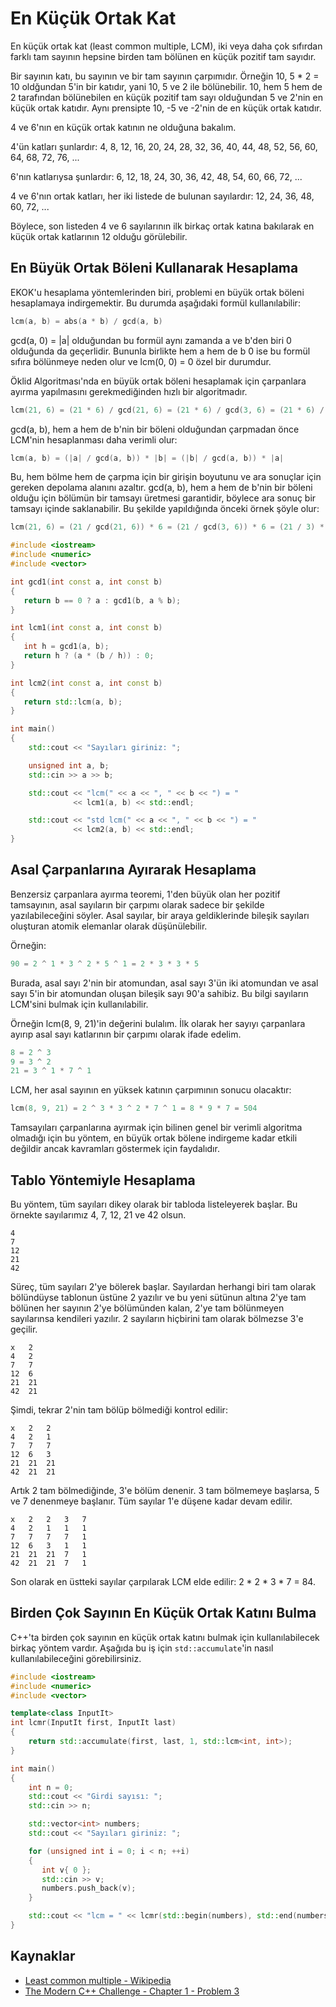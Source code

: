 # En Küçük Ortak Kat

En küçük ortak kat (least common multiple, LCM), iki veya daha çok sıfırdan farklı tam sayının hepsine birden tam bölünen en küçük pozitif tam sayıdır.

Bir sayının katı, bu sayının ve bir tam sayının çarpımıdır. Örneğin 10, 5 * 2 = 10 oldğundan 5'in bir katıdır, yani 10, 5 ve 2 ile bölünebilir. 10, hem 5 hem de 2 tarafından bölünebilen en küçük pozitif tam sayı olduğundan 5 ve 2'nin en küçük ortak katıdır. Aynı prensipte 10, -5 ve -2'nin de en küçük ortak katıdır.

4 ve 6'nın en küçük ortak katının ne olduğuna bakalım.

4'ün katları şunlardır: 4, 8, 12, 16, 20, 24, 28, 32, 36, 40, 44, 48, 52, 56, 60, 64, 68, 72, 76, ...

6'nın katlarıysa şunlardır: 6, 12, 18, 24, 30, 36, 42, 48, 54, 60, 66, 72, ...

4 ve 6'nın ortak katları, her iki listede de bulunan sayılardır: 12, 24, 36, 48, 60, 72, ...

Böylece, son listeden 4 ve 6 sayılarının ilk birkaç ortak katına bakılarak en küçük ortak katlarının 12 olduğu görülebilir.

## En Büyük Ortak Böleni Kullanarak Hesaplama

EKOK'u hesaplama yöntemlerinden biri, problemi en büyük ortak böleni hesaplamaya indirgemektir. Bu durumda aşağıdaki formül kullanılabilir:

```cpp
lcm(a, b) = abs(a * b) / gcd(a, b)
```

gcd(a, 0) = |a| olduğundan bu formül aynı zamanda a ve b'den biri 0 olduğunda da geçerlidir. Bununla birlikte hem a hem de b 0 ise bu formül sıfıra bölünmeye neden olur ve lcm(0, 0) = 0 özel bir durumdur.

Öklid Algoritması'nda en büyük ortak böleni hesaplamak için çarpanlara ayırma yapılmasını gerekmediğinden hızlı bir algoritmadır.

```cpp
lcm(21, 6) = (21 * 6) / gcd(21, 6) = (21 * 6) / gcd(3, 6) = (21 * 6) / 3 = 126 / 3 = 42
```

gcd(a, b), hem a hem de b'nin bir böleni olduğundan çarpmadan önce LCM'nin hesaplanması daha verimli olur:

```cpp
lcm(a, b) = (|a| / gcd(a, b)) * |b| = (|b| / gcd(a, b)) * |a|
```

Bu, hem bölme hem de çarpma için bir girişin boyutunu ve ara sonuçlar için gereken depolama alanını azaltır. gcd(a, b), hem a hem de b'nin bir böleni olduğu için bölümün bir tamsayı üretmesi garantidir, böylece ara sonuç bir tamsayı içinde saklanabilir. Bu şekilde yapıldığında önceki örnek şöyle olur:

```cpp
lcm(21, 6) = (21 / gcd(21, 6)) * 6 = (21 / gcd(3, 6)) * 6 = (21 / 3) * 6 = 7 * 6 = 42
```

```cpp
#include <iostream>
#include <numeric>
#include <vector>

int gcd1(int const a, int const b)
{
   return b == 0 ? a : gcd1(b, a % b);
}

int lcm1(int const a, int const b)
{
   int h = gcd1(a, b);
   return h ? (a * (b / h)) : 0;
}

int lcm2(int const a, int const b)
{
   return std::lcm(a, b);
}

int main()
{
    std::cout << "Sayıları giriniz: ";

    unsigned int a, b;
    std::cin >> a >> b;

    std::cout << "lcm(" << a << ", " << b << ") = "
              << lcm1(a, b) << std::endl;

    std::cout << "std lcm(" << a << ", " << b << ") = "
              << lcm2(a, b) << std::endl;
}
```

## Asal Çarpanlarına Ayırarak Hesaplama

Benzersiz çarpanlara ayırma teoremi, 1'den büyük olan her pozitif tamsayının, asal sayıların bir çarpımı olarak sadece bir şekilde yazılabileceğini söyler. Asal sayılar, bir araya geldiklerinde bileşik sayıları oluşturan atomik elemanlar olarak düşünülebilir.

Örneğin:

```cpp
90 = 2 ^ 1 * 3 ^ 2 * 5 ^ 1 = 2 * 3 * 3 * 5
```

Burada, asal sayı 2'nin bir atomundan, asal sayı 3'ün iki atomundan ve asal sayı 5'in bir atomundan oluşan bileşik sayı 90'a sahibiz. Bu bilgi sayıların LCM'sini bulmak için kullanılabilir.

Örneğin lcm(8, 9, 21)'in değerini bulalım. İlk olarak her sayıyı çarpanlara ayırıp asal sayı katlarının bir çarpımı olarak ifade edelim.

```cpp
8 = 2 ^ 3
9 = 3 ^ 2
21 = 3 ^ 1 * 7 ^ 1
```

LCM, her asal sayının en yüksek katının çarpımının sonucu olacaktır:

```cpp
lcm(8, 9, 21) = 2 ^ 3 * 3 ^ 2 * 7 ^ 1 = 8 * 9 * 7 = 504
```

Tamsayıları çarpanlarına ayırmak için bilinen genel bir verimli algoritma olmadığı için bu yöntem, en büyük ortak bölene indirgeme kadar etkili değildir ancak kavramları göstermek için faydalıdır.

## Tablo Yöntemiyle Hesaplama

Bu yöntem, tüm sayıları dikey olarak bir tabloda listeleyerek başlar. Bu örnekte sayılarımız 4, 7, 12, 21 ve 42 olsun.

```
4
7
12
21
42
```

Süreç, tüm sayıları 2'ye bölerek başlar. Sayılardan herhangi biri tam olarak bölündüyse tablonun üstüne 2 yazılır ve bu yeni sütünun altına 2'ye tam bölünen her sayının 2'ye bölümünden kalan, 2'ye tam bölünmeyen sayılarınsa kendileri yazılır. 2 sayıların hiçbirini tam olarak bölmezse 3'e geçilir.

```
x	2
4	2
7	7
12	6
21	21
42	21
```

Şimdi, tekrar 2'nin tam bölüp bölmediği kontrol edilir:

```
x	2	2
4	2	1
7	7	7
12	6	3
21	21	21
42	21	21
```

Artık 2 tam bölmediğinde, 3'e bölüm denenir. 3 tam bölmemeye başlarsa, 5 ve 7 denenmeye başlanır. Tüm sayılar 1'e düşene kadar devam edilir.

```
x	2	2	3	7
4	2	1	1	1
7	7	7	7	1
12	6	3	1	1
21	21	21	7	1
42	21	21	7	1
```

Son olarak en üstteki sayılar çarpılarak LCM elde edilir: 2 * 2 * 3 * 7 = 84.

## Birden Çok Sayının En Küçük Ortak Katını Bulma

C++'ta birden çok sayının en küçük ortak katını bulmak için kullanılabilecek birkaç yöntem vardır. Aşağıda bu iş için `std::accumulate`'in nasıl kullanılabileceğini görebilirsiniz.

```cpp
#include <iostream>
#include <numeric>
#include <vector>

template<class InputIt>
int lcmr(InputIt first, InputIt last)
{
    return std::accumulate(first, last, 1, std::lcm<int, int>);
}

int main()
{
    int n = 0;
    std::cout << "Girdi sayısı: ";
    std::cin >> n;

    std::vector<int> numbers;
    std::cout << "Sayıları giriniz: ";

    for (unsigned int i = 0; i < n; ++i)
    {
       int v{ 0 };
       std::cin >> v;
       numbers.push_back(v);
    }

    std::cout << "lcm = " << lcmr(std::begin(numbers), std::end(numbers)) << '\n';
}
```

## Kaynaklar

* [Least common multiple - Wikipedia](https://en.wikipedia.org/wiki/Least_common_multiple)
* [The Modern C++ Challenge - Chapter 1 - Problem 3](https://github.com/PacktPublishing/The-Modern-Cpp-Challenge/tree/master/Chapter01/problem_03)

